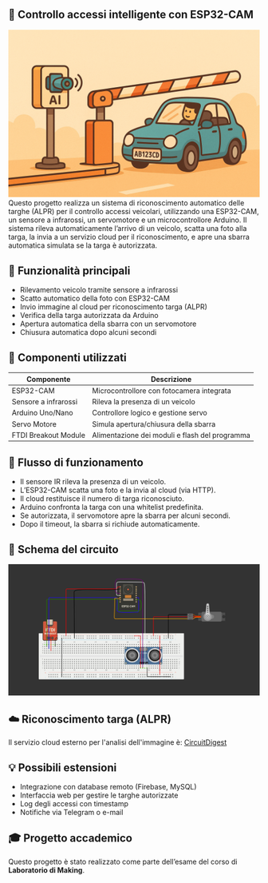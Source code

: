 ## 🚗 Controllo accessi intelligente con ESP32-CAM
![Splash](./splash.png)
Questo progetto realizza un sistema di riconoscimento automatico delle targhe (ALPR) per il controllo accessi veicolari, utilizzando una ESP32-CAM, un sensore a infrarossi, un servomotore e un microcontrollore Arduino. Il sistema rileva automaticamente l’arrivo di un veicolo, scatta una foto alla targa, la invia a un servizio cloud per il riconoscimento, e apre una sbarra automatica simulata se la targa è autorizzata.

## 🔧 Funzionalità principali
- Rilevamento veicolo tramite sensore a infrarossi
- Scatto automatico della foto con ESP32-CAM
- Invio immagine al cloud per riconoscimento targa (ALPR)
- Verifica della targa autorizzata da Arduino
- Apertura automatica della sbarra con un servomotore
- Chiusura automatica dopo alcuni secondi

## 🧰 Componenti utilizzati

| Componente         | Descrizione                                  |
|--------------------|----------------------------------------------|
| ESP32-CAM          | Microcontrollore con fotocamera integrata    |
| Sensore a infrarossi | Rileva la presenza di un veicolo            |
| Arduino Uno/Nano   | Controllore logico e gestione servo          |
| Servo Motore       | Simula apertura/chiusura della sbarra        |
| FTDI Breakout Module    | Alimentazione dei moduli e flash del programma|

## 📸 Flusso di funzionamento
- Il sensore IR rileva la presenza di un veicolo.
- L’ESP32-CAM scatta una foto e la invia al cloud (via HTTP).
- Il cloud restituisce il numero di targa riconosciuto.
- Arduino confronta la targa con una whitelist predefinita.
- Se autorizzata, il servomotore apre la sbarra per alcuni secondi.
- Dopo il timeout, la sbarra si richiude automaticamente.

## 🔌 Schema del circuito
![Schema del circuito](./schema_circuito.png)


## ☁️ Riconoscimento targa (ALPR)
Il servizio cloud esterno per l'analisi dell'immagine è:
[CircuitDigest](https://www.circuitdigest.cloud/)

## 💡 Possibili estensioni
- Integrazione con database remoto (Firebase, MySQL)
- Interfaccia web per gestire le targhe autorizzate
- Log degli accessi con timestamp
- Notifiche via Telegram o e-mail

## 🎓 Progetto accademico
Questo progetto è stato realizzato come parte dell’esame del corso di **Laboratorio di Making**.
